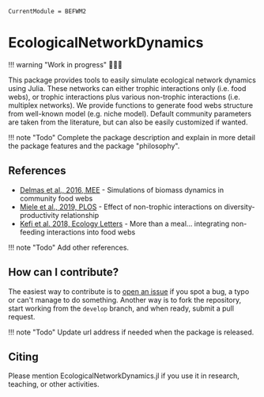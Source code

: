 ```@meta
CurrentModule = BEFWM2
```

# EcologicalNetworkDynamics

!!! warning "Work in progress"
    🚧🚧🚧

This package provides tools to easily simulate ecological network dynamics using Julia.
These networks can either trophic interactions only (i.e. food webs),
or trophic interactions plus various non-trophic interactions (i.e. multiplex networks).
We provide functions to generate food webs structure from well-known model
(e.g. niche model).
Default community parameters are taken from the literature,
but can also be easily customized if wanted.

!!! note "Todo"
    Complete the package description and explain in more detail the package features and the
    package "philosophy".

## References

- [Delmas et al., 2016, MEE](https://doi.org/10.1111/2041-210X.12713) -
    Simulations of biomass dynamics in community food webs
- [Miele et al., 2019, PLOS](https://doi.org/10.1371/journal.pcbi.1007269) -
    Effect of non-trophic interactions on diversity-productivity relationship
- [Kefi et al. 2018, Ecology Letters]( https://doi.org/10.1111/j.1461-0248.2011.01732.x) -
    More than a meal... integrating non-feeding interactions into food webs

!!! note "Todo"
    Add other references.

## How can I contribute?

The easiest way to contribute is to [open an issue](https://github.com/BecksLab/BEFWM2/issues)
if you spot a bug, a typo or can't manage to do something.
Another way is to fork the repository,
start working from the `develop` branch,
and when ready, submit a pull request.

!!! note "Todo"
    Update url address if needed when the package is released.

## Citing

Please mention EcologicalNetworkDynamics.jl
if you use it in research, teaching, or other activities.
